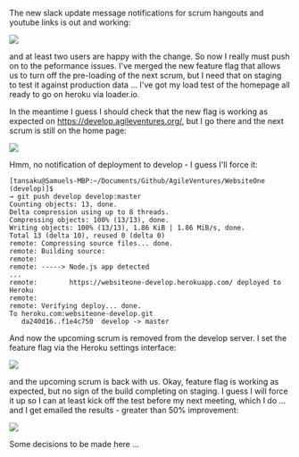 The new slack update message notifications for scrum hangouts and youtube links is out and working:

![](https://dl.dropbox.com/s/fam5pv49ug99lcc/Screenshot%202017-11-08%2010.35.44.png?dl=0)

and at least two users are happy with the change.  So now I really must push on to the peformance issues.  I've merged the new feature flag that allows us to turn off the pre-loading of the next scrum, but I need that on staging to test it against production data ... I've got my load test of the homepage all ready to go on heroku via loader.io.

In the meantime I guess I should check that the new flag is working as expected on https://develop.agileventures.org/, but I go there and the next scrum is still on the home page:

![](https://dl.dropbox.com/s/5bpzaknnj99icn1/Screenshot%202017-11-08%2010.46.43.png?dl=0)

Hmm, no notification of deployment to develop - I guess I'll force it:

```
[tansaku@Samuels-MBP:~/Documents/Github/AgileVentures/WebsiteOne (develop)]$ 
→ git push develop develop:master
Counting objects: 13, done.
Delta compression using up to 8 threads.
Compressing objects: 100% (13/13), done.
Writing objects: 100% (13/13), 1.86 KiB | 1.86 MiB/s, done.
Total 13 (delta 10), reused 0 (delta 0)
remote: Compressing source files... done.
remote: Building source:
remote: 
remote: -----> Node.js app detected
...
remote:        https://websiteone-develop.herokuapp.com/ deployed to Heroku
remote: 
remote: Verifying deploy... done.
To heroku.com:websiteone-develop.git
   da240d16..f1e4c750  develop -> master
```

And now the upcoming scrum is removed from the develop server.  I set the feature flag via the Heroku settings interface:

![](https://dl.dropbox.com/s/hi2fsemtzjjhgbo/Screenshot%202017-11-08%2010.51.57.png?dl=0)

and the upcoming scrum is back with us.  Okay, feature flag is working as expected, but no sign of the build completing on staging.  I guess I will force it up so I can at least kick off the test before my next meeting, which I do ... and I get emailed the results - greater than 50% improvement:

![](https://dl.dropbox.com/s/a0qsfp7jv17uf30/Screenshot%202017-11-08%2015.47.33.png?dl=1)

Some decisions to be made here ...
